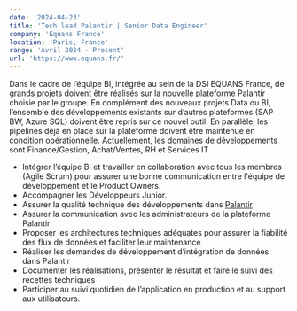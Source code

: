 ```yaml
---
date: '2024-04-23'
title: 'Tech lead Palantir | Senior Data Engineer'
company: 'Equans France'
location: 'Paris, France'
range: 'Avril 2024 - Present'
url: 'https://www.equans.fr/'
---
```


Dans le cadre de l’équipe BI, intégrée au sein de la DSI EQUANS France, de grands projets doivent être réalisés sur la nouvelle plateforme Palantir choisie par le groupe. En complément des nouveaux projets Data ou BI, l’ensemble des développements existants sur d’autres plateformes (SAP BW, Azure SQL) doivent être repris sur ce nouvel outil. En parallèle, les pipelines déjà en place sur la plateforme doivent être maintenue en condition opérationnelle. Actuellement, les domaines de développements sont Finance/Gestion, Achat/Ventes, RH et Services IT

- Intégrer l’équipe BI et travailler en collaboration avec tous les membres (Agile Scrum) pour assurer une bonne communication entre l'équipe de développement et le Product Owners.
- Accompagner les Développeurs Junior.
- Assurer la qualité technique des développements dans [Palantir](https://www.palantir.com/platforms/foundry/)
- Assurer la communication avec les administrateurs de la plateforme Palantir
- Proposer les architectures techniques adéquates pour assurer la fiabilité des flux de données et faciliter leur maintenance
- Réaliser les demandes de développement d’intégration de données dans Palantir
- Documenter les réalisations, présenter le résultat et faire le suivi des recettes techniques
- Participer au suivi quotidien de l’application en production et au support aux utilisateurs.
